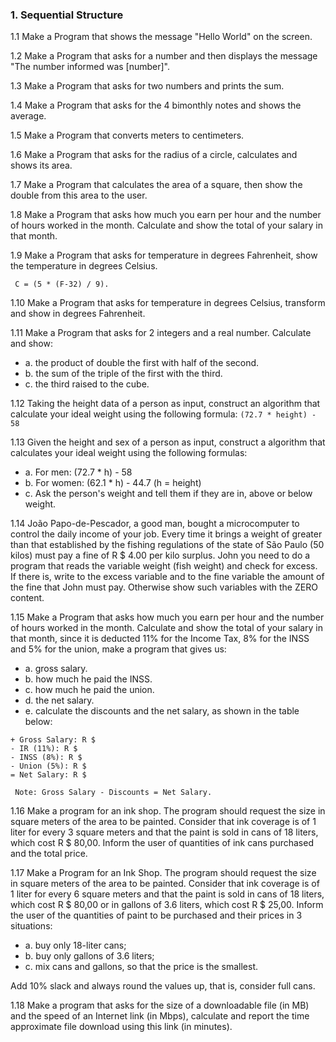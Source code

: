 ### 1. Sequential Structure

1.1 Make a Program that shows the message "Hello World" on the screen.

1.2 Make a Program that asks for a number and then displays the message "The number
informed was [number]".

1.3 Make a Program that asks for two numbers and prints the sum.

1.4 Make a Program that asks for the 4 bimonthly notes and shows the average.

1.5 Make a Program that converts meters to centimeters.

1.6 Make a Program that asks for the radius of a circle, calculates and shows its area.

1.7 Make a Program that calculates the area of ​​a square, then show the double
from this area to the user.

1.8 Make a Program that asks how much you earn per hour and the number of hours
worked in the month. Calculate and show the total of your salary in that month.

1.9 Make a Program that asks for temperature in degrees Fahrenheit,
show the temperature in degrees Celsius.
```
 C = (5 * (F-32) / 9).
```

1.10 Make a Program that asks for temperature in degrees Celsius, transform and show
in degrees Fahrenheit.

1.11 Make a Program that asks for 2 integers and a real number. Calculate and
show:

* a. the product of double the first with half of the second.
* b. the sum of the triple of the first with the third.
* c. the third raised to the cube.

1.12 Taking the height data of a person as input, construct an algorithm that
calculate your ideal weight using the following formula: ```(72.7 * height) - 58```

1.13 Given the height and sex of a person as input, construct a
algorithm that calculates your ideal weight using the following formulas:

* a. For men: (72.7 * h) - 58
* b. For women: (62.1 * h) - 44.7 (h = height)
* c. Ask the person's weight and tell them if they are in, above or below weight.


1.14 João Papo-de-Pescador, a good man, bought a microcomputer to
control the daily income of your job. Every time it brings a weight of
greater than that established by the fishing regulations of the state of São
Paulo (50 kilos) must pay a fine of R $ 4.00 per kilo surplus. John
you need to do a program that reads the variable weight (fish weight) and
check for excess. If there is, write to the excess variable and to the fine variable
the amount of the fine that John must pay. Otherwise show such variables with
the ZERO content.

1.15 Make a Program that asks how much you earn per hour and the number of hours
worked in the month. Calculate and show the total of your salary in that month,
since it is deducted 11% for the Income Tax, 8% for the INSS and
5% for the union, make a program that gives us:

* a. gross salary.
* b. how much he paid the INSS.
* c. how much he paid the union.
* d. the net salary.
* e. calculate the discounts and the net salary, as shown in the table below:

```
+ Gross Salary: R $
- IR (11%): R $
- INSS (8%): ​​R $
- Union (5%): R $
= Net Salary: R $

 Note: Gross Salary - Discounts = Net Salary.
```

1.16 Make a program for an ink shop. The program should request the size
in square meters of the area to be painted. Consider that ink coverage is
of 1 liter for every 3 square meters and that the paint is sold in cans of 18
liters, which cost R $ 80,00. Inform the user of quantities of ink cans
purchased and the total price.

1.17 Make a Program for an Ink Shop. The program should request the size
in square meters of the area to be painted. Consider that ink coverage is
of 1 liter for every 6 square meters and that the paint is sold in cans of 18
liters, which cost R $ 80,00 or in gallons of 3.6 liters, which cost R $ 25,00.
Inform the user of the quantities of paint to be purchased and their prices in 3 situations:

* a. buy only 18-liter cans;
* b. buy only gallons of 3.6 liters;
* c. mix cans and gallons, so that the price is the smallest.

Add 10% slack and always round the values ​​up, that is, consider full cans.

1.18 Make a program that asks for the size of a downloadable file (in MB) and
the speed of an Internet link (in Mbps), calculate and report the time
approximate file download using this link (in minutes).